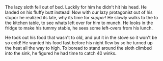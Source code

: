 The lazy sloth fell out of bed. Luckily for him he didn't hit his head. He landed on his fluffy butt instead! 
Now with our lazy protagonist out of his stupor he realized its late, why its time for _supper_!
He slowly walks to the to the kitchen table, to see whats left over for him to munch.
He looks in the fridge to make his tummy stable, he sees some left-overs from his lunch.

He took out his food that wasn't to old, and put it in the stove so it won't be so cold!
He wanted his food fast before his night flew by so he turned up the heat all the way to high.
To boread to stand around the sloth climbed into the sink, he figured he had time to catch 40 winks.
